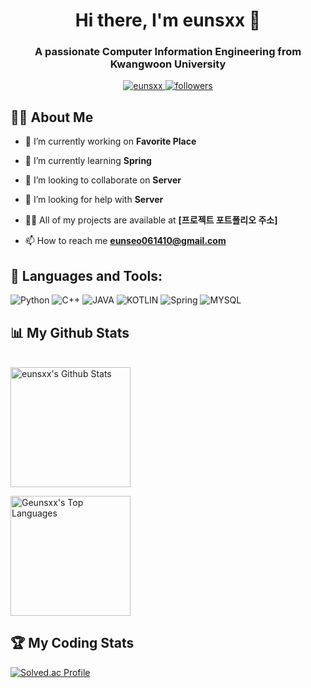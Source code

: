 <h1 align="center">Hi there, I'm eunsxx 👋</h1>
<h3 align="center">A passionate Computer Information Engineering from Kwangwoon University</h3>

<p align="center">
  <a href="https://github.com/eunsxx">
    <img src="https://komarev.com/ghpvc/?username=eunsxx&label=Profile%20views&color=0e75b6&style=flat" alt="eunsxx" />
  </a>
  <a href="https://github.com/eunsxx?tab=followers">
    <img src="https://img.shields.io/github/followers/eunsxx?label=Followers" alt="followers">
  </a>
</p>

## 🙋‍♂️ About Me

- 🔭 I’m currently working on **Favorite Place**

- 🌱 I’m currently learning **Spring**

- 👯 I’m looking to collaborate on **Server**

- 🤝 I’m looking for help with **Server**

- 👨‍💻 All of my projects are available at **[프로젝트 포트폴리오 주소]**

- 📫 How to reach me **eunseo061410@gmail.com**


## 🚀 Languages and Tools:
![Python](https://img.shields.io/badge/Python-14354C?style=for-the-badge&logo=python&logoColor=white)
![C++](https://img.shields.io/badge/C%2B%2B-00599C?style=for-the-badge&logo=c%2B%2B&logoColor=white)
![JAVA](https://img.shields.io/badge/Java-ED8B00?style=for-the-badge&logo=openjdk&logoColor=white)
![KOTLIN](https://img.shields.io/badge/Kotlin-0095D5?&style=for-the-badge&logo=kotlin&logoColor=white)
![Spring](https://img.shields.io/badge/Spring-6DB33F?style=for-the-badge&logo=spring&logoColor=white)
![MYSQL](https://img.shields.io/badge/MySQL-00000F?style=for-the-badge&logo=mysql&logoColor=white)



## 📊 My Github Stats

  <br/>
    <a href="https://github.com/eunsxx"><img alt="eunsxx's Github Stats" src="https://github-readme-stats.vercel.app/api?username=eunsxx&show_icons=true&count_private=true&theme=algolia" height="192px"/></a>

  <a href="https://github.com/eunsxx"><img alt="Geunsxx's Top Languages" src="https://github-readme-stats.vercel.app/api/top-langs/?username=eunsxx&langs_count=8&layout=compact&theme=algolia" height="192px"/></a>
  <br/>

## 🏆 My Coding Stats

[![Solved.ac Profile](http://mazassumnida.wtf/api/generate_badge?boj=eunseo120)](https://solved.ac/eunseo120)
